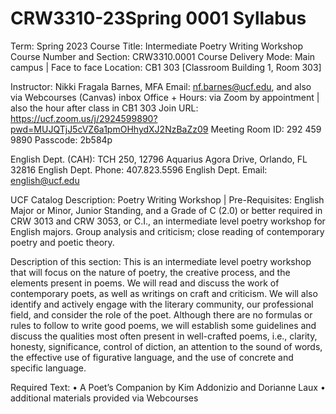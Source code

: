 # CRW3310-23Spring 0001 Syllabus

Term: Spring 2023
Course Title: Intermediate Poetry Writing Workshop
Course Number and Section: CRW3310.0001
Course Delivery Mode: Main campus | Face to face
Location: CB1 303 [Classroom Building 1, Room 303]

Instructor: Nikki Fragala Barnes, MFA
Email: nf.barnes@ucf.edu, and also via Webcourses (Canvas) inbox
Office + Hours: via Zoom by appointment | also the hour after class in CB1 303
Join URL:  https://ucf.zoom.us/j/2924599890?pwd=MUJQTjJ5cVZ6a1pmOHhydXJ2NzBaZz09
Meeting Room ID: 292 459 9890
Passcode: 2b584p

English Dept. (CAH): TCH 250, 12796 Aquarius Agora Drive, Orlando, FL 32816
English Dept. Phone: 407.823.5596
English Dept. Email: english@ucf.edu

UCF Catalog Description: Poetry Writing Workshop | Pre-Requisites: English Major or Minor, Junior Standing, and a Grade of C (2.0) or better required in CRW 3013 and CRW 3053, or C.I., an intermediate level poetry workshop for English majors. Group analysis and criticism; close reading of contemporary poetry and poetic theory.

Description of this section: This is an intermediate level poetry workshop that will focus on the nature of poetry, the creative process, and the elements present in poems. We will read and discuss the work of contemporary poets, as well as writings on craft and criticism. We will also identify and actively engage with the literary community, our professional field, and consider the role of the poet. 
Although there are no formulas or rules to follow to write good poems, we will establish some guidelines and discuss the qualities most often present in well-crafted poems, i.e., clarity, honesty, significance, control of diction, an attention to the sound of words, the effective use of figurative language, and the use of concrete and specific language.

Required Text:
• A Poet’s Companion by Kim Addonizio and Dorianne Laux
• additional materials provided via Webcourses
